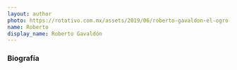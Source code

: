```yaml
---
layout: author
photo: https://rotativo.com.mx/assets/2019/06/roberto-gavaldon-el-ogro-del-cine-nacional.jpg
name: Roberto
display_name: Roberto Gavaldón
---
```


### Biografía

